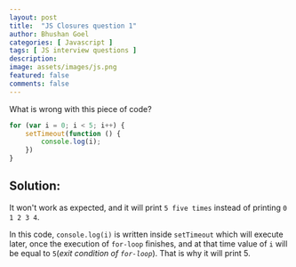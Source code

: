 ```yaml
---
layout: post
title:  "JS Closures question 1"
author: Bhushan Goel
categories: [ Javascript ]
tags: [ JS interview questions ]
description:
image: assets/images/js.png
featured: false
comments: false
---
```


What is wrong with this piece of code?

```javascript
for (var i = 0; i < 5; i++) {
    setTimeout(function () {
        console.log(i);
    })
}
```

## Solution:

It won't work as expected, and it will print `5 five times` instead of printing `0 1 2 3 4`.

In this code, `console.log(i)` is written inside `setTimeout` which will execute later, once the execution of `for-loop` finishes, and at that time value of `i` will be equal to `5`\(_exit condition of `for-loop`_\). That is why it will print 5.

